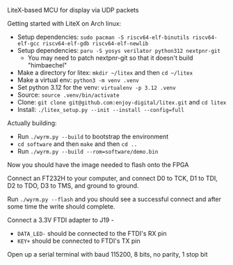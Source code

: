 LiteX-based MCU for display via UDP packets

Getting started with LiteX on Arch linux:
* Setup dependencies: `sudo pacman -S riscv64-elf-binutils riscv64-elf-gcc riscv64-elf-gdb riscv64-elf-newlib`
* Setup dependencies: `paru -S yosys verilator python312 nextpnr-git`
  * You may need to patch nextpnr-git so that it doesn't build "himbaechel"
* Make a directory for litex: `mkdir ~/litex` and then `cd ~/litex`
* Make a virtual env: `python3 -m venv .venv`
* Set python 3.12 for the venv: `virtualenv -p 3.12 .venv`
* Source: `source .venv/bin/activate`
* Clone: `git clone git@github.com:enjoy-digital/litex.git` and `cd litex`
* Install: `./litex_setup.py --init --install --config=full`

Actually building:
* Run `./wyrm.py --build` to bootstrap the environment
* `cd software` and then `make` and then `cd ..`
* Run `./wyrm.py --build --rom=software/demo.bin`

Now you should have the image needed to flash onto the FPGA

Connect an FT232H to your computer, and connect D0 to TCK, D1 to TDI, D2 to TDO,
D3 to TMS, and ground to ground.

Run `./wyrm.py --flash` and you should see a successful connect and after some
time the write should complete.

Connect a 3.3V FTDI adapter to J19 -
* `DATA_LED-` should be connected to the FTDI's RX pin
* `KEY+` should be connected to FTDI's TX pin

Open up a serial terminal with baud 115200, 8 bits, no parity, 1 stop bit
